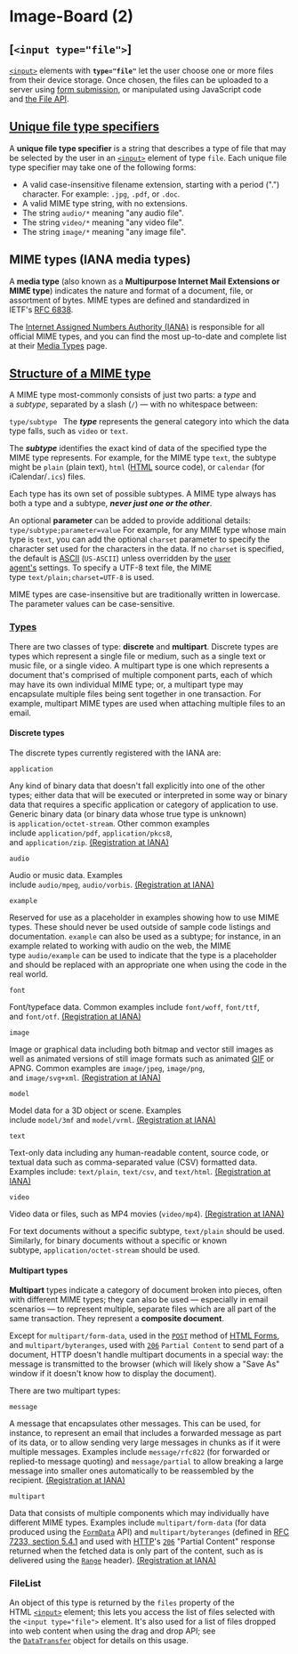 # Image-Board (2)


## [`<input type="file">`]

[`<input>`](https://developer.mozilla.org/en-US/docs/Web/HTML/Element/input) elements with **`type="file"`** let the user choose one or more files from their device storage. Once chosen, the files can be uploaded to a server using [form submission](https://developer.mozilla.org/en-US/docs/Learn/Forms), or manipulated using JavaScript code and [the File API](https://developer.mozilla.org/en-US/docs/Web/API/File_API/Using_files_from_web_applications).


## [Unique file type specifiers](https://developer.mozilla.org/en-US/docs/Web/HTML/Element/input/file#unique_file_type_specifiers)

A **unique file type specifier** is a string that describes a type of file that may be selected by the user in an [`<input>`](https://developer.mozilla.org/en-US/docs/Web/HTML/Element/input) element of type `file`. Each unique file type specifier may take one of the following forms:

-   A valid case-insensitive filename extension, starting with a period (".") character. For example: `.jpg`, `.pdf`, or `.doc`.
-   A valid MIME type string, with no extensions.
-   The string `audio/*` meaning "any audio file".
-   The string `video/*` meaning "any video file".
-   The string `image/*` meaning "any image file".

## MIME types (IANA media types)

A **media type** (also known as a **Multipurpose Internet Mail Extensions or MIME type**) indicates the nature and format of a document, file, or assortment of bytes. MIME types are defined and standardized in IETF's [RFC 6838](https://datatracker.ietf.org/doc/html/rfc6838).

The [Internet Assigned Numbers Authority (IANA)](https://www.iana.org/) is responsible for all official MIME types, and you can find the most up-to-date and complete list at their [Media Types](https://www.iana.org/assignments/media-types/media-types.xhtml) page.

## [Structure of a MIME type](https://developer.mozilla.org/en-US/docs/Web/HTTP/Basics_of_HTTP/MIME_types#structure_of_a_mime_type)

A MIME type most-commonly consists of just two parts: a _type_ and a _subtype_, separated by a slash (`/`) — with no whitespace between:

`type/subtype
`
The **_type_** represents the general category into which the data type falls, such as `video` or `text`.

The **_subtype_** identifies the exact kind of data of the specified type the MIME type represents. For example, for the MIME type `text`, the subtype might be `plain` (plain text), `html` ([HTML](https://developer.mozilla.org/en-US/docs/Glossary/HTML) source code), or `calendar` (for iCalendar/`.ics`) files.

Each type has its own set of possible subtypes. A MIME type always has both a type and a subtype, **_never just one or the other_**.

An optional **parameter** can be added to provide additional details:
`type/subtype;parameter=value`
For example, for any MIME type whose main type is `text`, you can add the optional `charset` parameter to specify the character set used for the characters in the data. If no `charset` is specified, the default is [ASCII](https://developer.mozilla.org/en-US/docs/Glossary/ASCII) (`US-ASCII`) unless overridden by the [user agent's](https://developer.mozilla.org/en-US/docs/Glossary/User_agent) settings. To specify a UTF-8 text file, the MIME type `text/plain;charset=UTF-8` is used.

MIME types are case-insensitive but are traditionally written in lowercase. The parameter values can be case-sensitive.

### [Types](https://developer.mozilla.org/en-US/docs/Web/HTTP/Basics_of_HTTP/MIME_types#types)

There are two classes of type: **discrete** and **multipart**. Discrete types are types which represent a single file or medium, such as a single text or music file, or a single video. A multipart type is one which represents a document that's comprised of multiple component parts, each of which may have its own individual MIME type; or, a multipart type may encapsulate multiple files being sent together in one transaction. For example, multipart MIME types are used when attaching multiple files to an email.

#### Discrete types

The discrete types currently registered with the IANA are:

`application`

Any kind of binary data that doesn't fall explicitly into one of the other types; either data that will be executed or interpreted in some way or binary data that requires a specific application or category of application to use. Generic binary data (or binary data whose true type is unknown) is `application/octet-stream`. Other common examples include `application/pdf`, `application/pkcs8`, and `application/zip`. [(Registration at IANA)](https://www.iana.org/assignments/media-types/media-types.xhtml#application)

`audio`

Audio or music data. Examples include `audio/mpeg`, `audio/vorbis`. [(Registration at IANA)](https://www.iana.org/assignments/media-types/media-types.xhtml#audio)

`example`

Reserved for use as a placeholder in examples showing how to use MIME types. These should never be used outside of sample code listings and documentation. `example` can also be used as a subtype; for instance, in an example related to working with audio on the web, the MIME type `audio/example` can be used to indicate that the type is a placeholder and should be replaced with an appropriate one when using the code in the real world.

`font`

Font/typeface data. Common examples include `font/woff`, `font/ttf`, and `font/otf`. [(Registration at IANA)](https://www.iana.org/assignments/media-types/media-types.xhtml#font)

`image`

Image or graphical data including both bitmap and vector still images as well as animated versions of still image formats such as animated [GIF](https://developer.mozilla.org/en-US/docs/Glossary/gif) or APNG. Common examples are `image/jpeg`, `image/png`, and `image/svg+xml`. [(Registration at IANA)](https://www.iana.org/assignments/media-types/media-types.xhtml#image)

`model`

Model data for a 3D object or scene. Examples include `model/3mf` and `model/vrml`. [(Registration at IANA)](https://www.iana.org/assignments/media-types/media-types.xhtml#model)

`text`

Text-only data including any human-readable content, source code, or textual data such as comma-separated value (CSV) formatted data. Examples include: `text/plain`, `text/csv`, and `text/html`. [(Registration at IANA)](https://www.iana.org/assignments/media-types/media-types.xhtml#text)

`video`

Video data or files, such as MP4 movies (`video/mp4`). [(Registration at IANA)](https://www.iana.org/assignments/media-types/media-types.xhtml#video)

For text documents without a specific subtype, `text/plain` should be used. Similarly, for binary documents without a specific or known subtype, `application/octet-stream` should be used.

#### Multipart types

**Multipart** types indicate a category of document broken into pieces, often with different MIME types; they can also be used — especially in email scenarios — to represent multiple, separate files which are all part of the same transaction. They represent a **composite document**.

Except for `multipart/form-data`, used in the [`POST`](https://developer.mozilla.org/en-US/docs/Web/HTTP/Methods/POST) method of [HTML Forms](https://developer.mozilla.org/en-US/docs/Learn/Forms), and `multipart/byteranges`, used with [`206`](https://developer.mozilla.org/en-US/docs/Web/HTTP/Status/206) `Partial Content` to send part of a document, HTTP doesn't handle multipart documents in a special way: the message is transmitted to the browser (which will likely show a "Save As" window if it doesn't know how to display the document).

There are two multipart types:

`message`

A message that encapsulates other messages. This can be used, for instance, to represent an email that includes a forwarded message as part of its data, or to allow sending very large messages in chunks as if it were multiple messages. Examples include `message/rfc822` (for forwarded or replied-to message quoting) and `message/partial` to allow breaking a large message into smaller ones automatically to be reassembled by the recipient. [(Registration at IANA)](https://www.iana.org/assignments/media-types/media-types.xhtml#message)

`multipart`

Data that consists of multiple components which may individually have different MIME types. Examples include `multipart/form-data` (for data produced using the [`FormData`](https://developer.mozilla.org/en-US/docs/Web/API/FormData) API) and `multipart/byteranges` (defined in [RFC 7233, section 5.4.1](https://datatracker.ietf.org/doc/html/rfc7233#section-5.4.1) and used with [HTTP](https://developer.mozilla.org/en-US/docs/Glossary/HTTP)'s [`206`](https://developer.mozilla.org/en-US/docs/Web/HTTP/Status/206) "Partial Content" response returned when the fetched data is only part of the content, such as is delivered using the [`Range`](https://developer.mozilla.org/en-US/docs/Web/HTTP/Headers/Range) header). [(Registration at IANA)](https://www.iana.org/assignments/media-types/media-types.xhtml#multipart)

### FileList

An object of this type is returned by the `files` property of the HTML [`<input>`](https://developer.mozilla.org/en-US/docs/Web/HTML/Element/input) element; this lets you access the list of files selected with the `<input type="file">` element. It's also used for a list of files dropped into web content when using the drag and drop API; see the [`DataTransfer`](https://developer.mozilla.org/en-US/docs/Web/API/DataTransfer) object for details on this usage.